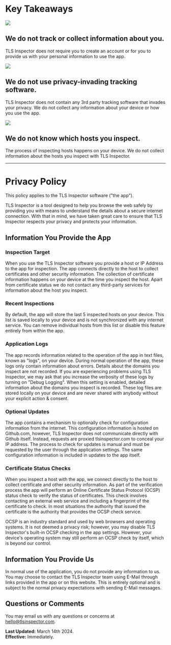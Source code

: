 Key Takeaways
=============

![](static/e2c9a21b3eac24eb/img/person_slash.svg)

We do not track or collect information about you.
-------------------------------------------------

TLS Inspector does not require you to create an account or for you to provide us with your personal information to use the app.

![](static/e2c9a21b3eac24eb/img/phone_slash.svg)

We do not use privacy-invading tracking software.
-------------------------------------------------

TLS Inspector does not contain any 3rd party tracking software that invades your privacy. We do not collect any information about your device or how you use the app.

![](static/e2c9a21b3eac24eb/img/eye_slash.svg)

We do not know which hosts you inspect.
---------------------------------------

The process of inspecting hosts happens on your device. We do not collect information about the hosts you inspect with TLS Inspector.

* * *

Privacy Policy
==============

This policy applies to the TLS Inspector software ("the app").

TLS Inspector is a tool designed to help you browse the web safely by providing you with means to understand the details about a secure internet connection. With that in mind, we have taken great care to ensure that TLS Inspector respects your privacy and protects your information.

Information You Provide the App
-------------------------------

### Inspection Target

When you use the TLS Inspector software you provide a host or IP Address to the app for inspection. The app connects directly to the host to collect certificates and other security information. The collection of certificate information happens on your device at the time you inspect the host. Apart from certificate status we do not contact any third-party services for information about the host you inspect.

### Recent Inspections

By default, the app will store the last 5 inspected hosts on your device. This list is saved locally to your device and is not synchronized with any internet service. You can remove individual hosts from this list or disable this feature entirely from within the app.

### Application Logs

The app records information related to the operation of the app in text files, known as "logs", on your device. During normal operation of the app, these logs only contain information about errors. Details about the domains you inspect are not recorded. If you are experiencing problems using TLS Inspector, we may ask that you increase the verbosity of these logs by turning on "Debug Logging". When this setting is enabled, detailed information about the domains you inspect is recorded. These log files are stored locally on your device and are never shared with anybody without your explicit action & consent.

### Optional Updates

The app contains a mechanism to optionally check for configuration information from the internet. This configuration information is hosted on Github.com, however, TLS Inspector does not communicate directly with Github itself. Instead, requests are proxied tlsinspector.com to conceal your IP address. The process to check for updates is manual and must be requested by the user through the application settings. The same configuration information is included in updates to the app itself.

### Certificate Status Checks

When you inspect a host with the app, we connect directly to the host to collect certificate and other security information. As part of the verification process the app will perform an Online Certificate Status Protocol (OCSP) status check to verify the status of certificates. This check involves contacting an external web service and including a fingerprint of the certificate to check. In most situations the authority that issued the certificate is the authority that provides the OCSP check service.

OCSP is an industry standard and used by web browsers and operating systems. It is not deemed a privacy risk; however, you may disable TLS Inspector's built-in OCSP checking in the app settings. However, your device's operating system may still perform an OCSP check by itself, which is beyond our control.

Information You Provide Us
--------------------------

In normal use of the application, you do not provide any information to us. You may choose to contact the TLS Inspector team using E-Mail through links provided in the app or on this website. This is entirely optional and is subject to the normal privacy expectations with sending E-Mail messages.

Questions or Comments
---------------------

You may email us with any questions or concerns at [hello@tlsinspector.com](mailto:hello@tlsinspector.com).

**Last Updated:** March 14th 2024.  
**Effective:** Immediately.